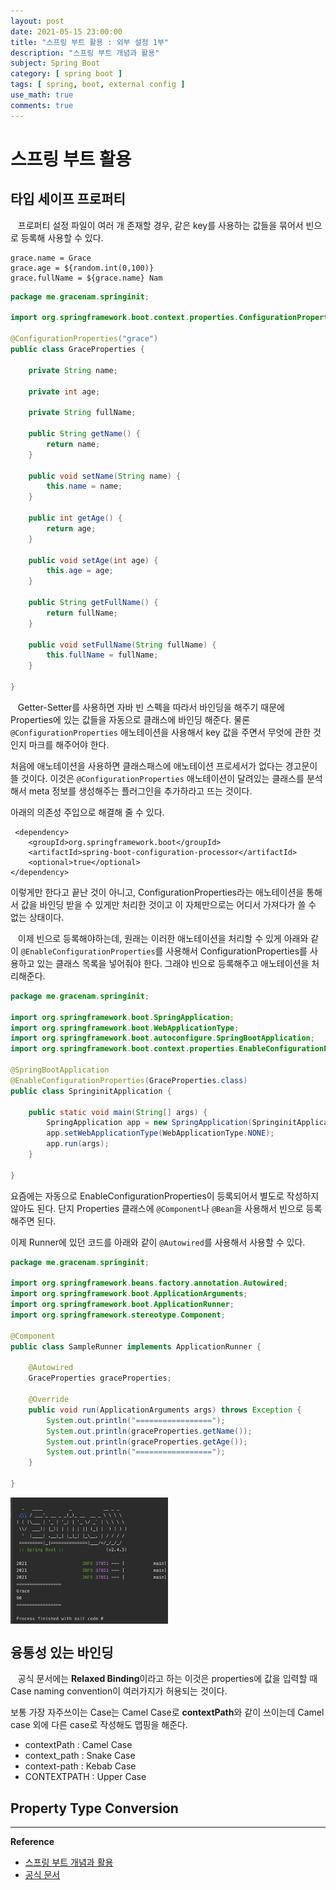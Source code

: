 ```yaml
---
layout: post
date: 2021-05-15 23:00:00
title: "스프링 부트 활용 : 외부 설정 1부"
description: "스프링 부트 개념과 활용"
subject: Spring Boot
category: [ spring boot ]
tags: [ spring, boot, external config ]
use_math: true
comments: true
---
```


# 스프링 부트 활용

## 타입 세이프 프로퍼티

&nbsp;&nbsp;&nbsp;프로퍼티 설정 파일이 여러 개 존재할 경우, 같은 key를 사용하는 값들을 묶어서 빈으로 등록해 사용할 수 있다.

```
grace.name = Grace
grace.age = ${random.int(0,100)}
grace.fullName = ${grace.name} Nam
```

```java
package me.gracenam.springinit;

import org.springframework.boot.context.properties.ConfigurationProperties;

@ConfigurationProperties("grace")
public class GraceProperties {

    private String name;

    private int age;

    private String fullName;

    public String getName() {
        return name;
    }

    public void setName(String name) {
        this.name = name;
    }

    public int getAge() {
        return age;
    }

    public void setAge(int age) {
        this.age = age;
    }

    public String getFullName() {
        return fullName;
    }

    public void setFullName(String fullName) {
        this.fullName = fullName;
    }

}
```

&nbsp;&nbsp;&nbsp;Getter-Setter를 사용하면 자바 빈 스펙을 따라서 바인딩을 해주기 때문에 Properties에 있는 값들을 자동으로 클래스에 바인딩 해준다. 물론 `@ConfigurationProperties` 애노테이션을 사용해서 key 값을 주면서 무엇에 관한 것인지 마크를 해주어야 한다.

처음에 애노테이션을 사용하면 클래스패스에 애노테이션 프로세서가 없다는 경고문이 뜰 것이다. 이것은 `@ConfigurationProperties` 애노테이션이 달려있는 클래스를 분석해서 meta 정보를 생성해주는 플러그인을 추가하라고 뜨는 것이다.  

아래의 의존성 주입으로 해결해 줄 수 있다.

```
 <dependency>
    <groupId>org.springframework.boot</groupId>
    <artifactId>spring-boot-configuration-processor</artifactId>
    <optional>true</optional>
</dependency>
```

이렇게만 한다고 끝난 것이 아니고, ConfigurationProperties라는 애노테이션을 통해서 값을 바인딩 받을 수 있게만 처리한 것이고 이 자체만으로는 어디서 가져다가 쓸 수 없는 상태이다.

&nbsp;&nbsp;&nbsp;이제 빈으로 등록해야하는데, 원래는 이러한 애노테이션을 처리할 수 있게 아래와 같이 `@EnableConfigurationProperties`를 사용해서 ConfigurationProperties를 사용하고 있는 클래스 목록을 넣어줘야 한다. 그래야 빈으로 등록해주고 애노테이션을 처리해준다.

```java
package me.gracenam.springinit;

import org.springframework.boot.SpringApplication;
import org.springframework.boot.WebApplicationType;
import org.springframework.boot.autoconfigure.SpringBootApplication;
import org.springframework.boot.context.properties.EnableConfigurationProperties;

@SpringBootApplication
@EnableConfigurationProperties(GraceProperties.class)
public class SpringinitApplication {

    public static void main(String[] args) {
        SpringApplication app = new SpringApplication(SpringinitApplication.class);
        app.setWebApplicationType(WebApplicationType.NONE);
        app.run(args);
    }

}
```

요즘에는 자동으로 EnableConfigurationProperties이 등록되어서 별도로 작성하지 않아도 된다. 단지 Properties 클래스에 `@Component`나 `@Bean`을 사용해서 빈으로 등록해주면 된다.

이제 Runner에 있던 코드를 아래와 같이 `@Autowired`를 사용해서 사용할 수 있다.

```java
package me.gracenam.springinit;

import org.springframework.beans.factory.annotation.Autowired;
import org.springframework.boot.ApplicationArguments;
import org.springframework.boot.ApplicationRunner;
import org.springframework.stereotype.Component;

@Component
public class SampleRunner implements ApplicationRunner {

    @Autowired
    GraceProperties graceProperties;

    @Override
    public void run(ApplicationArguments args) throws Exception {
        System.out.println("=================");
        System.out.println(graceProperties.getName());
        System.out.println(graceProperties.getAge());
        System.out.println("=================");
    }

}
```

<img src="/assets/img/study/ex07.png" width="50%" align="center"><br/>

## 융통성 있는 바인딩

&nbsp;&nbsp;&nbsp;공식 문서에는 <b>Relaxed Binding</b>이라고 하는 이것은 properties에 값을 입력할 때 Case naming convention이 여러가지가 허용되는 것이다.

보통 가장 자주쓰이는 Case는 Camel Case로 <b>contextPath</b>와 같이 쓰이는데 Camel case 외에 다른 case로 작성해도 맵핑을 해준다.

+ contextPath : Camel Case
+ context_path : Snake Case
+ context-path : Kebab Case
+ CONTEXTPATH : Upper Case

## Property Type Conversion




---
**Reference**
+ [스프링 부트 개념과 활용](https://inf.run/Xny5)
+ [공식 문서](https://docs.spring.io/spring-boot/docs/2.0.3.RELEASE/reference/htmlsingle/)

